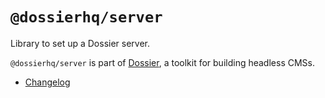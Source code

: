 # `@dossierhq/server`

Library to set up a Dossier server.

`@dossierhq/server` is part of [Dossier](https://www.dossierhq.dev/), a toolkit for building headless CMSs.

- [Changelog](./CHANGELOG.md)
